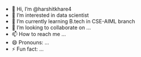 - 👋 Hi, I’m @harshitkhare4
- 👀 I’m interested in data scientist
- 🌱 I’m currently learning B.tech in CSE-AIML branch
- 💞️ I’m looking to collaborate on ...
- 📫 How to reach me ...
- 😄 Pronouns: ...
- ⚡ Fun fact: ...

<!---
harshitkhare4/harshitkhare4 is a ✨ special ✨ repository because its `README.md` (this file) appears on your GitHub profile.
You can click the Preview link to take a look at your changes.
--->
